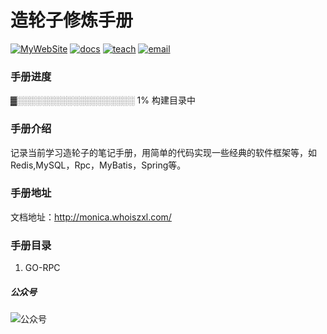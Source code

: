 # 造轮子修炼手册
[![MyWebSite](https://img.shields.io/badge/我的站点-whoiszxl-blue.svg)](https://whoiszxl.github.io)
[![docs](https://img.shields.io/badge/docs-reference-green.svg)](https://whoiszxl.github.io)
[![teach](https://img.shields.io/badge/教程-BohemianRhapsody-orange.svg)](https://github.com/whoiszxl/Monica)
[![email](https://img.shields.io/badge/email-whoiszxl@gmail.com-red.svg)](whoiszxl@gmail.com)


### 手册进度
▓░░░░░░░░░░░░░░░░░░░ 1% 构建目录中

### 手册介绍
记录当前学习造轮子的笔记手册，用简单的代码实现一些经典的软件框架等，如Redis,MySQL，Rpc，MyBatis，Spring等。

### 手册地址
文档地址：http://monica.whoiszxl.com/

### 手册目录
1. GO-RPC


##### 公众号
![公众号](https://oss.whoiszxl.com/qrcode_for_whoisc137_258.jpg)
